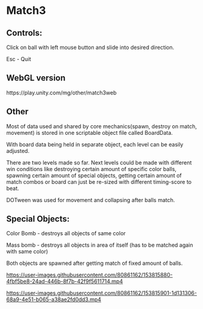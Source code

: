 # Match3

<h2>Controls:</h2> 

Click on ball with left mouse button and slide into desired direction.

Esc - Quit

<h2> WebGL version </h2>
https://play.unity.com/mg/other/match3web

<h2>Other</h2>
Most of data used and shared by core mechanics(spawn, destroy on match, movement) is stored in one scriptable object file called BoardData.

With board data being held in separate object, each level can be easily adjusted.

There are two levels made so far. Next levels could be made with different win conditions like destroying certain amount of specific color balls, spawning certain amount of special objects, getting certain amount of match combos or board can just be re-sized with different timing-score to beat.


DOTween was used for movement and collapsing after balls match.



<h2>Special Objects:</h2>
Color Bomb - destroys all objects of same color

Mass bomb - destroys all objects in area of itself (has to be matched again with same color)

Both objects are spawned after getting match of fixed amount of balls.






https://user-images.githubusercontent.com/80861162/153815880-4fbf5be8-24ad-446b-8f7b-42f9f5611714.mp4



https://user-images.githubusercontent.com/80861162/153815901-1d131306-68a9-4e51-b065-a38ae2fd0dd3.mp4

